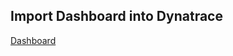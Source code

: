 ## Import Dashboard into Dynatrace

[Dashboard](https://github.com/dynatrace-wwse/enablement-kubernetes-opentelemetry/tree/main/lab-modules/dt-k8s-otel-o11y-traces/blob/code-spaces/dt-k8s-otel-o11y-traces_dt_dashboard.json)